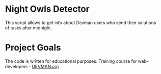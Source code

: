 # Night Owls Detector

This script allows to get info about Devman users who send their solutions of tasks after midnight.

# Project Goals

The code is written for educational purposes. Training course for web-developers - [DEVMAN.org](https://devman.org)
